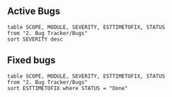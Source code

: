 ## Active Bugs
```dataview
table SCOPE, MODULE, SEVERITY, ESTTIMETOFIX, STATUS
from "2. Bug Tracker/Bugs"
sort SEVERITY desc

```


## Fixed bugs
```dataview
table SCOPE, MODULE, SEVERITY, ESTTIMETOFIX, STATUS
from "2. Bug Tracker/Bugs"
sort ESTTIMETOFIX where STATUS = "Done"

```








